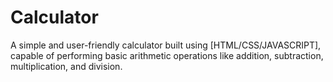 # Calculator
A simple and user-friendly calculator built using [HTML/CSS/JAVASCRIPT], capable of performing basic arithmetic operations like addition, subtraction, multiplication, and division.

